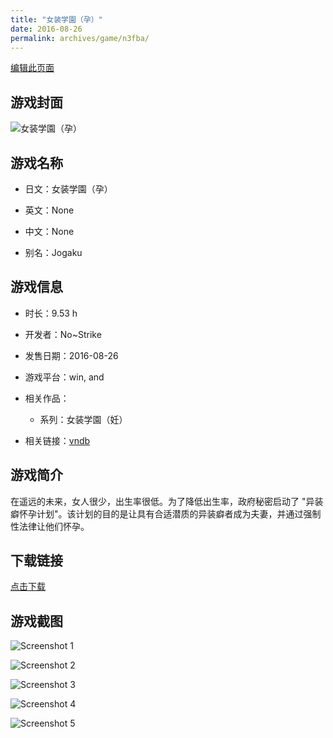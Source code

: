 ```yaml
---
title: "女装学園（孕）"
date: 2016-08-26
permalink: archives/game/n3fba/
---
```

[编辑此页面](https://github.com/ACG-3/ADV3-source/blob/main/source/_posts/%E5%A5%B3%E8%A3%85%E5%AD%A6%E5%9C%92%EF%BC%88%E5%AD%95%EF%BC%89.md)

## 游戏封面

![女装学園（孕）](https://pan.timero.xyz/d/onedrive/img_lib_001/%E5%A5%B3%E8%A3%85%E5%AD%A6%E5%9C%92%EF%BC%88%E5%AD%95%EF%BC%89_cover.avif)


## 游戏名称

- 日文：女装学園（孕）
- 英文：None
- 中文：None

- 别名：Jogaku


## 游戏信息

- 时长：9.53 h
- 开发者：No~Strike
- 发售日期：2016-08-26
- 游戏平台：win, and
- 相关作品：
   - 系列：女装学園（妊）

- 相关链接：[vndb](https://vndb.org/v19399)


## 游戏简介

在遥远的未来，女人很少，出生率很低。为了降低出生率，政府秘密启动了 "异装癖怀孕计划"。该计划的目的是让具有合适潜质的异装癖者成为夫妻，并通过强制性法律让他们怀孕。


## 下载链接

[点击下载](https://pan.timero.xyz/onedrive/adv_lib_001/%E5%A5%B3%E8%A3%85%E5%AD%A6%E5%9C%92%EF%BC%88%E5%AD%95%EF%BC%89)


## 游戏截图


![Screenshot 1](https://pan.timero.xyz/d/onedrive/img_lib_001/%E5%A5%B3%E8%A3%85%E5%AD%A6%E5%9C%92%EF%BC%88%E5%AD%95%EF%BC%89_Screenshot_1.avif)

![Screenshot 2](https://pan.timero.xyz/d/onedrive/img_lib_001/%E5%A5%B3%E8%A3%85%E5%AD%A6%E5%9C%92%EF%BC%88%E5%AD%95%EF%BC%89_Screenshot_2.avif)

![Screenshot 3](https://pan.timero.xyz/d/onedrive/img_lib_001/%E5%A5%B3%E8%A3%85%E5%AD%A6%E5%9C%92%EF%BC%88%E5%AD%95%EF%BC%89_Screenshot_3.avif)

![Screenshot 4](https://pan.timero.xyz/d/onedrive/img_lib_001/%E5%A5%B3%E8%A3%85%E5%AD%A6%E5%9C%92%EF%BC%88%E5%AD%95%EF%BC%89_Screenshot_4.avif)

![Screenshot 5](https://pan.timero.xyz/d/onedrive/img_lib_001/%E5%A5%B3%E8%A3%85%E5%AD%A6%E5%9C%92%EF%BC%88%E5%AD%95%EF%BC%89_Screenshot_5.avif)

